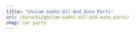 ```yaml
---
title: "Ghulam Sakhi Oil And Auto Parts"
url: /karachi/ghulam-sakhi-oil-and-auto-parts/
shop: car parts
---
```

